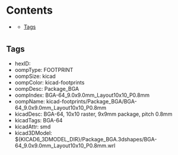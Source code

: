 



Contents
========

* [](#)
	* [Tags](#tags)

# 

## Tags

- hexID: 
- oompType: FOOTPRINT
- oompSize: kicad
- oompColor: kicad-footprints
- oompDesc: Package_BGA
- oompIndex: BGA-64_9.0x9.0mm_Layout10x10_P0.8mm
- oompName: kicad-footprints/Package_BGA/BGA-64_9.0x9.0mm_Layout10x10_P0.8mm
- kicadDesc: BGA-64, 10x10 raster, 9x9mm package, pitch 0.8mm
- kicadTags: BGA-64
- kicadAttr: smd
- kicad3DModel: ${KICAD6_3DMODEL_DIR}/Package_BGA.3dshapes/BGA-64_9.0x9.0mm_Layout10x10_P0.8mm.wrl
